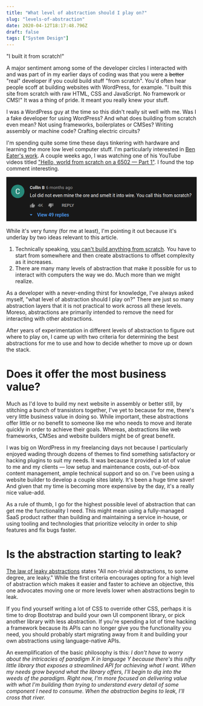 ```yaml
---
title: "What level of abstraction should I play on?"
slug: "levels-of-abstraction"
date: 2020-04-12T18:17:48.796Z
draft: false
tags: ["System Design"]
---
```


"I built it from scratch!"

A major sentiment among some of the developer circles I interacted with and was part of in my earlier days of coding was that you were a ~~better~~ "real" developer if you could build stuff "from scratch". You'd often hear people scoff at building websites with WordPress, for example. "I built this site from scratch with raw HTML, CSS and JavaScript. No framework or CMS!" It was a thing of pride. It meant you really knew your stuff.

I was a WordPress guy at the time so this didn't really sit well with me. Was I a fake developer for using WordPress? And what does building from scratch even mean? Not using frameworks, boilerplates or CMSes? Writing assembly or machine code? Crafting electric circuits?

I'm spending quite some time these days tinkering with hardware and learning the more low level computer stuff. I'm particularly interested in [Ben Eater's work](https://eater.net). A couple weeks ago, I was watching one of his YouTube videos titled ["Hello, world from scratch on a 6502 — Part 1"](https://www.youtube.com/watch?v=LnzuMJLZRdU). I found the top comment interesting.

![](/images/abstrn/yt-comment.png)

While it's very funny (for me at least), I'm pointing it out because it's underlay by two ideas relevant to this article.

1. Technically speaking, [you can't build anything from scratch](https://www.youtube.com/watch?v=7s664NsLeFM). You have to start from somewhere and then create abstractions to offset complexity as it increases.
2. There are many many levels of abstraction that make it possible for us to interact with computers the way we do. Much more than we might realize.

As a developer with a never-ending thirst for knowledge, I've always asked myself, "what level of abstraction should I play on?" There are just so many abstraction layers that it is not practical to work across all these levels. Moreso, abstractions are primarily intended to remove the need for interacting with other abstractions.

After years of experimentation in different levels of abstraction to figure out where to play on, I came up with two criteria for determining the best abstractions for me to use and how to decide whether to move up or down the stack.

# Does it offer the most business value?
Much as I'd love to build my next website in assembly or better still, by stitching a bunch of transistors together, I've yet to because for me, there's very little business value in doing so. While important, these abstractions offer little or no benefit to someone like me who needs to move and iterate quickly in order to achieve their goals. Whereas, abstractions like web frameworks, CMSes and website builders might be of great benefit.

I was big on WordPress in my freelancing days not because I particularly enjoyed wading through dozens of themes to find something satisfactory or hacking plugins to suit my needs. It was because it provided a lot of value to me and my clients — low setup and maintenance costs, out-of-box content management, ample technical support and so on. I've been using a website builder to develop a couple sites lately. It's been a huge time saver! And given that my time is becoming more expensive by the day, it's a really nice value-add.

As a rule of thumb, I go for the highest possible level of abstraction that can get me the functionality I need. This might mean using a fully-managed SaaS product rather than building and maintaining a service in-house, or using tooling and technologies that prioritize velocity in order to ship features and fix bugs faster.

# Is the abstraction starting to leak?
[The law of leaky abstractions](https://www.joelonsoftware.com/2002/11/11/the-law-of-leaky-abstractions/) states "All non-trivial abstractions, to some degree, are leaky." While the first criteria encourages opting for a high level of abstraction which makes it easier and faster to achieve an objective, this one advocates moving one or more levels lower when abstractions begin to leak.

If you find yourself writing a lot of CSS to override other CSS, perhaps it is time to drop Bootstrap and build your own UI component library, or pick another library with less abstraction. If you're spending a lot of time hacking a framework because its APIs can no longer give you the functionality you need, you should probably start migrating away from it and building your own abstractions using language-native APIs.

An exemplification of the basic philosophy is this: _I don't have to worry about the intricacies of paradigm X in language Y because there's this nifty little library that exposes a streamlined API for achieving what I want. When my needs grow beyond what the library offers, I'll begin to dig into the weeds of the paradigm. Right now, I'm more focused on delivering value with what I'm building than trying to understand every detail of some component I need to consume. When the abstraction begins to leak, I'll cross that river._